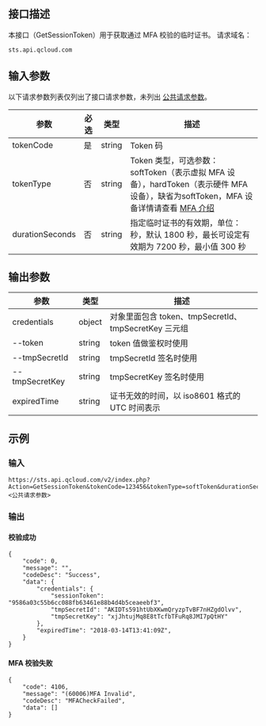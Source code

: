 ## 接口描述

本接口（GetSessionToken）用于获取通过 MFA 校验的临时证书。 
请求域名：

```
sts.api.qcloud.com
```

## 输入参数

以下请求参数列表仅列出了接口请求参数，未列出 [公共请求参数](https://cloud.tencent.com/document/api/213/6976)。

| 参数            | 必选 | 类型   | 描述                                                         |
| --------------- | ---- | ------ | ------------------------------------------------------------ |
| tokenCode       | 是   | string | Token 码                                                     |
| tokenType       | 否   | string | Token 类型，可选参数：softToken（表示虚拟 MFA 设备），hardToken（表示硬件 MFA设备），缺省为softToken，MFA 设备详情请查看 [MFA 介绍](https://cloud.tencent.com/document/product/378/8641) |
| durationSeconds | 否   | string | 指定临时证书的有效期，单位：秒，默认 1800 秒，最长可设定有效期为 7200 秒，最小值 300 秒 |

## 输出参数

| 参数           | 类型   | 描述                                                 |
| -------------- | ------ | ---------------------------------------------------- |
| credentials    | object | 对象里面包含 token、tmpSecretId、tmpSecretKey 三元组 |
| --token        | string | token 值做鉴权时使用                                 |
| --tmpSecretId  | string | tmpSecretId 签名时使用                               |
| --tmpSecretKey | string | tmpSecretKey 签名时使用                              |
| expiredTime    | string | 证书无效的时间，以 iso8601 格式的 UTC 时间表示       |

## 示例

### 输入

```
https://sts.api.qcloud.com/v2/index.php?Action=GetSessionToken&tokenCode=123456&tokenType=softToken&durationSeconds=1800&<公共请求参数>
```

### 输出

#### 校验成功

```
{
    "code": 0,
    "message": "",
    "codeDesc": "Success",
    "data": {
        "credentials": {
            "sessionToken": "9586a03c55b6cc088fb63461e88b4d4b5ceaeebf3",
            "tmpSecretId": "AKIDTs591htUbXKwmQryzpTvBF7nHZgdOlvv",
            "tmpSecretKey": "xjJhtujMq8E8tTcfbTFuRq8JMI7pQtHY"
        },
        "expiredTime": "2018-03-14T13:41:09Z",    
    }
}
```

#### MFA 校验失败

```
{
    "code": 4106,
    "message": "(60006)MFA Invalid",
    "codeDesc": "MFACheckFailed",
    "data": []
}
```



